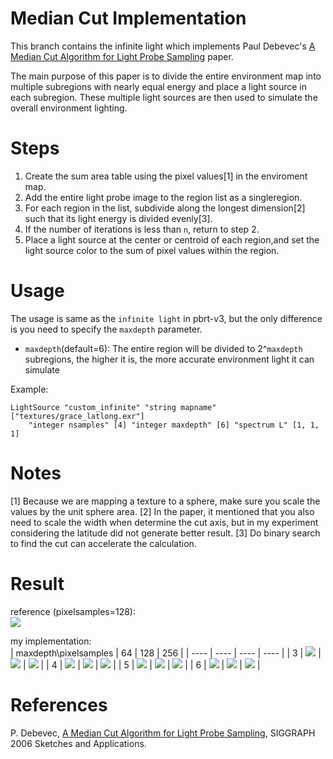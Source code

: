 # Median Cut Implementation

This branch contains the infinite light which implements Paul Debevec's [A Median Cut Algorithm for Light Probe Sampling](https://vgl.ict.usc.edu/Research/MedianCut/) paper.

The main purpose of this paper is to divide the entire environment map into multiple subregions with nearly equal energy and place a light source in each subregion. These multiple light sources are then used to simulate the overall environment lighting.

# Steps

1. Create the sum area table using the pixel values[1] in the enviroment map.
2. Add the entire light probe image to the region list as a singleregion.
3. For each region in the list, subdivide along the longest dimension[2] such that its light energy is divided evenly[3].
3. If the number of iterations is less than `n`, return to step 2.
4. Place a light source at the center or centroid of each region,and set the light source color to the sum of pixel values within the region.

# Usage

The usage is same as the `infinite light` in pbrt-v3, but the only difference is you need to specify the `maxdepth` parameter.
- `maxdepth`(default=6): The entire region will be divided to 2^`maxdepth` subregions, the higher it is, the more accurate environment light it can simulate

Example:

```
LightSource "custom_infinite" "string mapname" ["textures/grace_latlong.exr"]
	"integer nsamples" [4] "integer maxdepth" [6] "spectrum L" [1, 1, 1]
```

# Notes

[1] Because we are mapping a texture to a sphere, make sure you scale the values by the unit sphere area.
[2] In the paper, it mentioned that you also need to scale the width when determine the cut axis, but in my experiment considering the latitude did not generate better result.
[3] Do binary search to find the cut can accelerate the calculation.

# Result

reference (pixelsamples=128):  
![](envlight-128.png)

my implementation:  
|  maxdepth\pixelsamples  |  64  |  128  |  256  |
|  ----  |  ----  |  ----  |  ----  |
|  3  | ![](envlight-3-64.png) | ![](envlight-3-128.png) | ![](envlight-3-256.png) |
|  4  | ![](envlight-4-64.png) | ![](envlight-4-128.png) | ![](envlight-4-256.png) |
|  5  | ![](envlight-5-64.png) | ![](envlight-5-128.png) | ![](envlight-5-256.png) |
|  6  | ![](envlight-6-64.png) | ![](envlight-6-128.png) | ![](envlight-6-256.png) |

# References

P. Debevec, [A Median Cut Algorithm for Light Probe Sampling](https://vgl.ict.usc.edu/Research/MedianCut/), SIGGRAPH 2006 Sketches and Applications.